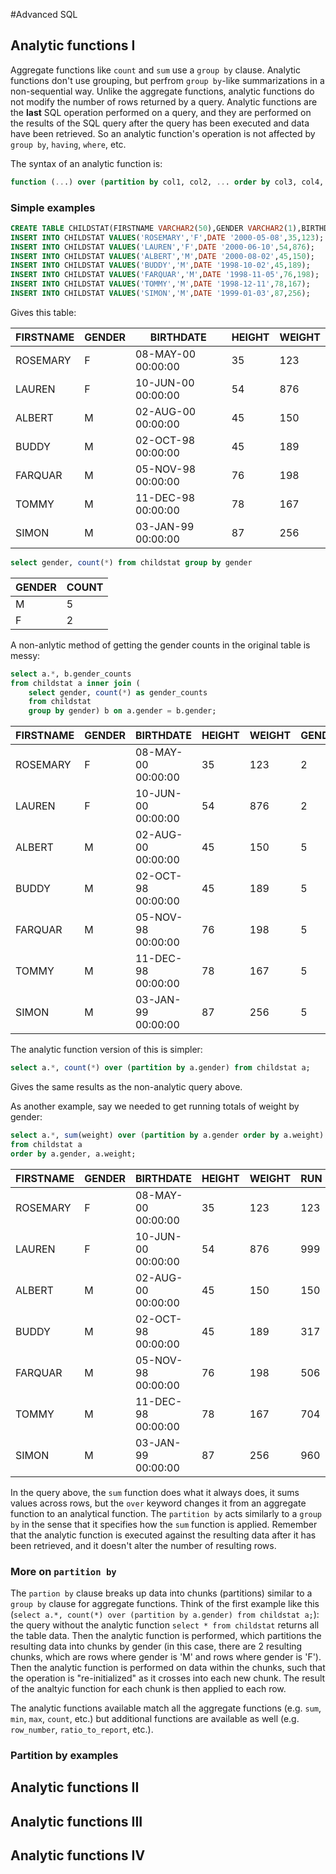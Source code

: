 #Advanced SQL

## Analytic functions I

Aggregate functions like `count` and `sum` use a `group by` clause.  Analytic
functions don't use grouping, but perfrom `group by`-like summarizations in a 
non-sequential way. Unlike the aggregate functions, analytic functions do not 
modify the number of rows returned by a query.  Analytic functions are the
**last** SQL operation performed on a query, and they are performed on the 
results of the SQL query after the query has been executed and data have been
retrieved.  So an analytic function's operation is not affected by `group by`,
`having`, `where`,  etc.

The syntax of an analytic function is:

```sql
function (...) over (partition by col1, col2, ... order by col3, col4, ...  windowing_clause) as col_name
```


### Simple examples

```sql
CREATE TABLE CHILDSTAT(FIRSTNAME VARCHAR2(50),GENDER VARCHAR2(1),BIRTHDATE DATE,HEIGHT NUMBER,WEIGHT NUMBER);
INSERT INTO CHILDSTAT VALUES('ROSEMARY','F',DATE '2000-05-08',35,123);     
INSERT INTO CHILDSTAT VALUES('LAUREN','F',DATE '2000-06-10',54,876);     
INSERT INTO CHILDSTAT VALUES('ALBERT','M',DATE '2000-08-02',45,150);     
INSERT INTO CHILDSTAT VALUES('BUDDY','M',DATE '1998-10-02',45,189);   
INSERT INTO CHILDSTAT VALUES('FARQUAR','M',DATE '1998-11-05',76,198);     
INSERT INTO CHILDSTAT VALUES('TOMMY','M',DATE '1998-12-11',78,167);     
INSERT INTO CHILDSTAT VALUES('SIMON','M',DATE '1999-01-03',87,256);
```

Gives this table:

| FIRSTNAME | GENDER | BIRTHDATE          | HEIGHT | WEIGHT |
| --------- | ------ | ------------------ | ------ | ------ |
| ROSEMARY	| F	     | 08-MAY-00 00:00:00 | 35     | 123    |
| LAUREN	| F	     | 10-JUN-00 00:00:00 | 54     | 876    |
| ALBERT	| M	     | 02-AUG-00 00:00:00 | 45     | 150    |
| BUDDY     | M      | 02-OCT-98 00:00:00 | 45     | 189    |
| FARQUAR	| M	     | 05-NOV-98 00:00:00 | 76     | 198    |
| TOMMY     | M      | 11-DEC-98 00:00:00 | 78     | 167    |
| SIMON     | M      | 03-JAN-99 00:00:00 | 87     | 256    |

```sql
select gender, count(*) from childstat group by gender
```

| GENDER | COUNT |
|-----|-----|
| M   | 5   |
| F   | 2   |

A non-anlytic method of getting the gender counts in the original table is messy:

```sql
select a.*, b.gender_counts
from childstat a inner join ( 
    select gender, count(*) as gender_counts
    from childstat
    group by gender) b on a.gender = b.gender;
```

| FIRSTNAME | GENDER | BIRTHDATE          | HEIGHT | WEIGHT | GENDER_COUNT |
| --------- | ------ | ------------------ | ------ | ------ | ------------ |
| ROSEMARY	| F	     | 08-MAY-00 00:00:00 | 35     | 123    | 2            |
| LAUREN	| F	     | 10-JUN-00 00:00:00 | 54     | 876    | 2            |
| ALBERT	| M	     | 02-AUG-00 00:00:00 | 45     | 150    | 5            |
| BUDDY     | M      | 02-OCT-98 00:00:00 | 45     | 189    | 5            |
| FARQUAR	| M	     | 05-NOV-98 00:00:00 | 76     | 198    | 5            |
| TOMMY     | M      | 11-DEC-98 00:00:00 | 78     | 167    | 5            |
| SIMON     | M      | 03-JAN-99 00:00:00 | 87     | 256    | 5            |


The analytic function version of this is simpler:

```sql
select a.*, count(*) over (partition by a.gender) from childstat a;
```

Gives the same results as the non-analytic query above.

As another example, say we needed to get running totals of weight by gender:

```sql
select a.*, sum(weight) over (partition by a.gender order by a.weight) run 
from childstat a 
order by a.gender, a.weight;
```

| FIRSTNAME | GENDER | BIRTHDATE          | HEIGHT | WEIGHT | RUN  |
| --------- | ------ | ------------------ | ------ | ------ | ---- |
| ROSEMARY	| F	     | 08-MAY-00 00:00:00 | 35     | 123    | 123  |
| LAUREN	| F	     | 10-JUN-00 00:00:00 | 54     | 876    | 999  |
| ALBERT	| M	     | 02-AUG-00 00:00:00 | 45     | 150    | 150  |
| BUDDY     | M      | 02-OCT-98 00:00:00 | 45     | 189    | 317  |
| FARQUAR	| M	     | 05-NOV-98 00:00:00 | 76     | 198    | 506  |
| TOMMY     | M      | 11-DEC-98 00:00:00 | 78     | 167    | 704  |
| SIMON     | M      | 03-JAN-99 00:00:00 | 87     | 256    | 960  |

In the query above, the `sum` function does what it always does, it sums values
across rows, but the `over` keyword changes it from an aggregate function to an
analytical function.  The `partition by` acts similarly to a `group by` in the 
sense that it specifies how the `sum` function is applied.  Remember that the
analytic function is executed against the resulting data after it has been
retrieved, and it doesn't alter the number of resulting rows.


### More on `partition by`

The `partion by` clause breaks up data into chunks (partitions) similar to a 
`group by` clause for aggregate functions.  Think of the first example like 
this (`select a.*, count(*) over (partition by a.gender) from childstat a;`):
the query without the analytic function `select * from childstat` 
returns all the table data.  Then the analytic function is performed, which 
partitions the resulting data into chunks by gender (in this case, there are 
2 resulting chunks, which are rows where gender is 'M' and rows where gender
is 'F').  Then the analytic function is performed on data within the chunks,
such that the operation is "re-initialized" as it crosses into each new chunk.
The result of the analtyic function for each chunk is then applied to each row.

The analytic functions available match all the aggregate functions (e.g. `sum`,
`min`, `max`, `count`, etc.) but additional functions are available as well (e.g.
`row_number`, `ratio_to_report`, etc.).

### Partition by examples



## Analytic functions II


## Analytic functions III


## Analytic functions IV


